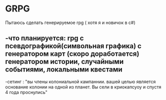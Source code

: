 # GRPG
Пытаюсь сделать генерируемое rpg  ( хотя я и новичок в c#)

-что планируется:
rpg  с псевдографикой(символьная графика)  с генератором карт (скоро доработается)
генератором истории, 
случайными событиями,
локальными квестами
-
-сетинг :
"вы члены колониальной кампаннии. вашей целью является  основание колонии на одной из планет. Вы сели в криокапсуоу и спустя 4 года проснулись"
